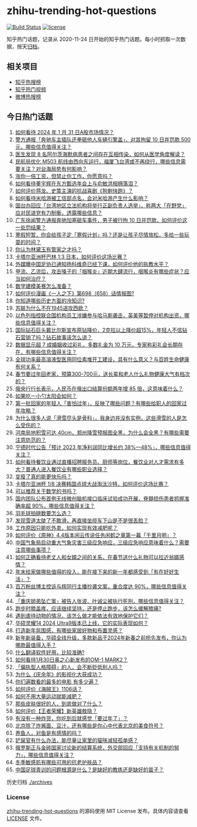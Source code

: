 # zhihu-trending-hot-questions

[![Build Status](https://github.com/justjavac/zhihu-trending-hot-questions/workflows/ci/badge.svg?branch=master)](https://github.com/justjavac/zhihu-trending-hot-questions/actions)
[![license](https://img.shields.io/github/license/justjavac/zhihu-trending-hot-questions)](https://github.com/justjavac/zhihu-trending-hot-questions/blob/master/LICENSE)

知乎热门话题，记录从 2020-11-24
日开始的知乎热门话题。每小时抓取一次数据，按天[归档](./archives)。

## 相关项目

- [知乎热搜榜](https://github.com/justjavac/zhihu-trending-top-search)
- [知乎热门视频](https://github.com/justjavac/zhihu-trending-hot-video)
- [微博热搜榜](https://github.com/justjavac/weibo-trending-hot-search)

## 今日热门话题

<!-- BEGIN -->
<!-- 最后更新时间 Thu Feb 01 2024 02:17:35 GMT+0800 (China Standard Time) -->

1. [如何看待 2024 年 1 月 31 日A股市场情况？](https://www.zhihu.com/question/642108589)
1. [警方通报「奔驰车主插队还拳砸他人车辆引擎盖」，对其拘留 10 日并罚款 500 元，哪些信息值得关注？](https://www.zhihu.com/question/642168679)
1. [医生发现 8 名阿尔茨海默病患者之间存在互相传染，如何从医学角度解读？](https://www.zhihu.com/question/642146793)
1. [民航局优化 M503 航线由西向东运行，福厦飞台湾或不再绕行，哪些信息需要关注？对台海局势有何影响？](https://www.zhihu.com/question/642109655)
1. [涨你一倍工资，但禁止你工作，你愿意吗？](https://www.zhihu.com/question/640502310)
1. [如何看待董宇辉在东方甄选年会上与俞敏洪相拥落泪？](https://www.zhihu.com/question/641790363)
1. [如何评价蒋龙、史策主演的抗战喜剧《狗剩快跑》？](https://www.zhihu.com/question/641237574)
1. [如何看待米哈游被工信部点名，会对米哈游产生什么影响？](https://www.zhihu.com/question/642230825)
1. [国台办回应「台湾地区立法机构将举行正副负责人选举」，称两大「在野党」应对民进党有力制衡，透露哪些信息？](https://www.zhihu.com/question/642122802)
1. [广东徐闻警方通报奔驰加塞砸车事件，男子被行拘 10 日并罚款，如何评价这一处罚结果？](https://www.zhihu.com/question/642169785)
1. [寒假短暂，你会给孩子定「寒假计划」吗？还是让孩子尽情放松，多给一些玩耍的时间？](https://www.zhihu.com/question/640846609)
1. [你认为林黛玉有管家之才吗？](https://www.zhihu.com/question/632829659)
1. [卡塔尔亚洲杯巴林 1:3 日本，如何评价这场比赛？](https://www.zhihu.com/question/642194815)
1. [外媒曝中国足协已通知扬科维奇已经下课，如何评价他的执教水平？](https://www.zhihu.com/question/642179013)
1. [甲流、乙流后，攻击嗓子的「咽喉炎」近期大肆流行，咽喉炎有哪些症状？应当如何治疗？](https://www.zhihu.com/question/642174082)
1. [数学建模美赛怎么准备？](https://www.zhihu.com/question/637472226)
1. [如何评价漫画《一人之下》第698（658）话情报图?](https://www.zhihu.com/question/642170293)
1. [你知道哪些历史方面的冷知识?](https://www.zhihu.com/question/632305510)
1. [苏联为什么不在1945进攻西欧？](https://www.zhihu.com/question/641259605)
1. [以色列指控联合国机构员工涉嫌参与哈马斯袭击，英美等暂停对机构出资，哪些信息值得关注？](https://www.zhihu.com/question/641654125)
1. [国际钻石巨头戴比尔斯宣布原钻降价，2克拉以上降价超15%，年轻人不信钻石营销了吗？钻石故事该怎么讲？](https://www.zhihu.com/question/642108634)
1. [数据显示超 7 成婚姻收过彩礼，多数礼金为 10 万元，专家称彩礼会长期存在，有哪些信息值得关注？](https://www.zhihu.com/question/640929052)
1. [全球功率最高溶液型医用同位素堆开工建设，具有什么意义？与百姓生命健康有何关系？](https://www.zhihu.com/question/642046794)
1. [春节要过年回老家，预算300-700元，送长辈和老人什么礼物健康大气有档次的？](https://www.zhihu.com/question/640487049)
1. [俄央行行长表示，人民币在俄出口结算份额两年增 85 倍，这意味着什么？](https://www.zhihu.com/question/641978480)
1. [如果吃一小勺太阳会如何？](https://www.zhihu.com/question/52419881)
1. [第一批回家的年轻人「害怕过年」，反映了哪些问题？有哪些给职人的回家过年攻略？](https://www.zhihu.com/question/642204909)
1. [为什么很多人说「滑雪尽头是骨科」，我身边并没有实例，这些滑雪的人是怎么受伤的？](https://www.zhihu.com/question/638578540)
1. [河南局地积雪可达 40cm，郑州降雪预报图全黑，为什么会全黑？有哪些需要注意防范的？](https://www.zhihu.com/question/642129378)
1. [宁德时代公告「预计 2023 年净利润同比增长约 38%—48%」，哪些信息值得关注？](https://www.zhihu.com/question/642022948)
1. [如何看待餐饮业通过直播招聘服务员、厨师等岗位，餐饮业对人才需求有多大？普通人进入餐饮业有哪些职业选择？](https://www.zhihu.com/question/642161511)
1. [变瘦了真的能更快乐吗？](https://www.zhihu.com/question/640076403)
1. [卡塔尔亚洲杯 1/8 决赛韩国点球大战淘汰沙特，如何评价这场比赛？](https://www.zhihu.com/question/642077347)
1. [可以推荐关于数学的书吗？](https://www.zhihu.com/question/636818676)
1. [国内团队公布首例无线微创脑机接口临床试验成功开展，脊髓损伤患者抓握准确率超 90%，哪些信息值得关注？](https://www.zhihu.com/question/642108615)
1. [羽毛球拍磅数要怎么选？](https://www.zhihu.com/question/638601633)
1. [发现雪道太陡了不敢滑，再直接坐缆车下山是不是很丢脸？](https://www.zhihu.com/question/638578721)
1. [工作原因只能吃外卖，如何实现有效减肥呢？](https://www.zhihu.com/question/640627857)
1. [如何评价《原神》4.4版本闲云传说任务闲鹤之章第一幕「千里月明」？](https://www.zhihu.com/question/642142377)
1. [中国气象局启动重大气象灾害三级应急响应，三级应急响应意味着什么？需要注意哪些事项？](https://www.zhihu.com/question/642167342)
1. [如何正确看待老丈人和女婿之间的关系，在春节送什么礼物可以拉近翁婿感情？](https://www.zhihu.com/question/641953421)
1. [年末给家做哪些值得的投入，能在接下来的新一年都感受到「有在好好生活」？](https://www.zhihu.com/question/636532898)
1. [百万粉丝博主控诉与辉同行主播抄袭文案，重合度达 90%，哪些信息值得关注？](https://www.zhihu.com/question/642166175)
1. [「重庆姐弟坠亡案」被告人张波、叶诚尘被执行死刑，哪些信息值得关注？](https://www.zhihu.com/question/642126655)
1. [跑步时膝盖疼，应该继续坚持，还是停止跑步，该怎么缓解膝痛?](https://www.zhihu.com/question/637401236)
1. [遇到虐待动物的情况，该怎么做才能依法有效地保护它们？](https://www.zhihu.com/question/641803922)
1. [华硕灵耀14 2024 Ultra9版本已上线，它的实际表现如何？](https://www.zhihu.com/question/642176878)
1. [打造新年氛围感，有哪些家居好物和布置灵感？](https://www.zhihu.com/question/638707793)
1. [新年新装备，华硕全线升级，多款新品于2024年新春之前抢先发布，你认为哪款最值得入手？](https://www.zhihu.com/question/642122778)
1. [什么翻译软件好用，比较准确?](https://www.zhihu.com/question/358756675)
1. [如何看待1月30日奥之心新发布的OM-1 MARK2？](https://www.zhihu.com/question/641987986)
1. [「偏执型人格障碍」的人，会不断贬低别人吗？](https://www.zhihu.com/question/640223865)
1. [为什么《庆余年》的影视化大获成功？](https://www.zhihu.com/question/638496086)
1. [你们遍数看的最多的电影 有多少遍？](https://www.zhihu.com/question/623833850)
1. [如何评价《海贼王》1106话？](https://www.zhihu.com/question/641946764)
1. [如何不用大量运动就能减肥？](https://www.zhihu.com/question/638752329)
1. [那些皮肤很好的人，到底做对了什么？](https://www.zhihu.com/question/639595107)
1. [如何评价【王者荣耀】新英雄敖隐？](https://www.zhihu.com/question/642004571)
1. [有没有一种炸货，你吃到后就感觉「要过年了」？](https://www.zhihu.com/question/639053124)
1. [北京除了炸酱面、豆汁，还有哪些是你心中代表北京的美食符号？](https://www.zhihu.com/question/639792255)
1. [养鱼人，对鱼是有感情的吗？](https://www.zhihu.com/question/639925888)
1. [铲屎官有什么办法，能尽量让家里的猫咪减轻孤单感？](https://www.zhihu.com/question/639759431)
1. [俄罗斯正与金砖国家讨论新的结算系统，外交部回应「支持有关机制的努力」，哪些信息值得关注？](https://www.zhihu.com/question/641996476)
1. [冬季敏感肌有哪些可用的抗老护肤品？](https://www.zhihu.com/question/637633399)
1. [中国足球青训的问题根源是什么？是缺好的教练还是缺好的苗子？](https://www.zhihu.com/question/641994474)

<!-- END -->

历史归档 [./archives](./archives)

### License

[zhihu-trending-hot-questions](https://github.com/justjavac/zhihu-trending-hot-questions)
的源码使用 MIT License 发布。具体内容请查看 [LICENSE](./LICENSE) 文件。
